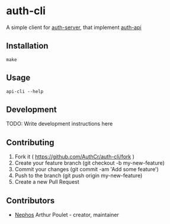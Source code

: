 # auth-cli

A simple client for [auth-server](https://github.com/AuthCr/auth-server), that implement [auth-api](https://github.com/AuthCr/auth-api)

## Installation

    make

## Usage

    api-cli --help

## Development

TODO: Write development instructions here

## Contributing

1. Fork it ( https://github.com/AuthCr/auth-cli/fork )
2. Create your feature branch (git checkout -b my-new-feature)
3. Commit your changes (git commit -am 'Add some feature')
4. Push to the branch (git push origin my-new-feature)
5. Create a new Pull Request

## Contributors

- [Nephos](https://github.com/Nephos) Arthur Poulet - creator, maintainer
